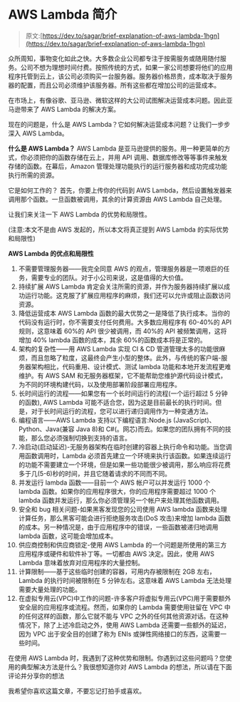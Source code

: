# AWS Lambda 简介

> 原文:[https://dev.to/sagar/brief-explanation-of-aws-lambda-1hgn](https://dev.to/sagar/brief-explanation-of-aws-lambda-1hgn)

众所周知，事物变化如此之快。大多数企业公司都专注于按需服务或随用随付服务。公司不想为理想时间付费。按照传统的方式，如果一家公司想要将他们的应用程序托管到云上，该公司必须购买一台服务器。服务器价格昂贵，成本取决于服务器的配置，而且公司必须维护该服务器。所有这些都在增加公司的运营成本。

在市场上，有像谷歌、亚马逊、微软这样的大公司试图解决运营成本问题。因此亚马逊带来了 AWS Lambda 的解决方案。

现在的问题是，什么是 AWS Lambda？它如何解决运营成本问题？让我们一步步深入 AWS Lambda。

**什么是 AWS Lambda？**
AWS Lambda 是亚马逊提供的服务。用一种更简单的方式，你必须把你的函数存储在云上，并用 API 调用、数据库修改等等事件来触发存储的函数。在幕后，Amazon 管理处理功能执行的运行服务器和成功完成功能执行所需的资源。

它是如何工作的？
首先，你要上传你的代码到 AWS Lambda，然后设置触发器来调用那个函数。一旦函数被调用，其余的计算资源由 AWS Lambda 自己处理。

让我们来关注一下 AWS Lambda 的优势和局限性。

(注意:本文不是由 AWS 发起的，所以本文将真正提到 AWS Lambda 的实际优势和局限性)

**AWS Lambda 的优点和局限性**

1.  不需要管理服务器——我完全同意 AWS 的观点，管理服务器是一项艰巨的任务，需要专业的团队。对于小公司来说，这是值得的大价值。
2.  持续扩展 AWS Lambda 肯定会关注所需的资源，并作为服务器持续扩展以成功运行功能。这克服了扩展应用程序的麻烦，我们还可以允许或阻止函数访问资源。
3.  降低运营成本 AWS Lambda 函数的最大优势之一是降低了执行成本。当你的代码没有运行时，你不需要支付任何费用。大多数应用程序有 60-40%的 API 规则，这意味着 60%的 API 很少被调用，而 40%的 API 被频繁调用，这将增加 40% lambda 函数的成本，其余 60%的函数成本将是正常的。
4.  架构的复杂性——用 AWS Lambda 实现 CI & CD 管道管理太多的功能很麻烦，而且忽略了粒度，这最终会产生小型的整体。此外，与传统的客户端-服务器架构相比，代码重用、设计模式、测试 lambda 功能和本地开发流程更难维护。有 AWS SAM 和无服务器框架，它不能帮助您维护源代码设计模式，为不同的环境构建代码，以及使用部署阶段部署应用程序。
5.  长时间运行的流程——如果您有一个长时间运行的流程(一个运行超过 5 分钟的函数), AWS Lambda 可能不适合您，因为这是目前最长的执行时间。但是，对于长时间运行的流程，您可以进行递归调用作为一种变通方法。
6.  编程语言——AWS Lambda 支持以下编程语言:Node.js (JavaScript)、Python、Java(兼容 Java 8)和 C#(。网芯)而去。如果您的团队拥有不同的技能，那么您必须强制切换到支持的语言。
7.  冷启动(启动延迟)-无服务器架构在临时创建的容器上执行命令和功能。当您调用函数调用时，Lambda 必须首先建立一个环境来执行该函数。如果连续运行的功能不需要建立一个环境，但是如果一些功能很少被调用，那么响应将花费多于几(5-6)秒的时间，并且它随着请求的不同而不同。
8.  并发运行 lambda 函数——目前一个 AWS 帐户可以并发运行 1000 个 lambda 函数。如果你的应用程序很大，你的应用程序需要超过 1000 个 lambda 函数并发运行，那么你必须管理另一个帐户来处理其他函数调用。
9.  安全和 bug 相关问题-如果黑客发现您的公司使用 AWS lambda 函数来处理计算任务，那么黑客可能会进行拒绝服务攻击(DoS 攻击)来增加 lambda 函数的成本。另一种情况是，由于应用程序中的错误，一些函数被递归地调用 lambda 函数，这可能会增加成本。
10.  供应商控制和供应商锁定-使用 AWS Lambda 的一个问题是所使用的第三方应用程序或硬件和软件补丁等。一切都由 AWS 决定。因此，使用 AWS Lambda 意味着放弃对应用程序的大量控制。
11.  计算限制——基于这些临时创建的容器，可用内存被限制在 2GB 左右，Lambda 的执行时间被限制在 5 分钟左右。这意味着 AWS Lambda 无法处理需要大量处理的功能。
12.  在虚拟专用云(VPC)中工作的问题-许多客户将虚拟专用云(VPC)用于需要额外安全层的应用程序或流程。然而，如果你的 Lambda 需要使用驻留在 VPC 中的任何这样的函数，那么它就不能与 VPC 之外的任何其他资源对话。在这种情况下，除了上述冷启动之外，使用 AWS Lambda 还需要一些额外的延迟，因为 VPC 出于安全目的创建了称为 ENIs 或弹性网络接口的东西，这需要一些时间。

在使用 AWS Lambda 时，我遇到了这种优势和限制。你遇到过这些问题吗？您使用的典型解决方法是什么？我很想知道你对 AWS Lambda 的想法，所以请在下面评论并分享你的想法

我希望你喜欢这篇文章，不要忘记打拍手或喜欢。